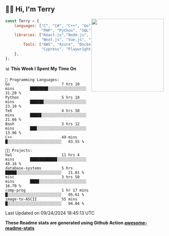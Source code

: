 <h2>👋🏻 Hi, I'm Terry</h2>

<img align='right' src="https://media.giphy.com/media/fkZukR450RQ1qnGaq9/giphy.gif" width="230">

```javascript
const Terry = {
    languages: ["C", "C#", "C++", "Go", "Java", "Javascript",
                "PHP", "Python", "SQL", "Typescript"],
    libraries: ["React.js","Node.js", ".Net", "Express.js",
                "Next.js", "Vue.js", "Astro.js", "CUDA"],
        Tools: ["AWS", "Azure", "Docker🐳", "Git", "Figma",
                "Cypress", "Playwright", "Postman", "Jira"],
    },
};
```
<!--START_SECTION:waka-->
📊 **This Week I Spent My Time On** 

```text
💬 Programming Languages: 
Go                       7 hrs 10 mins       ████████░░░░░░░░░░░░░░░░░   31.20 % 
Python                   5 hrs 18 mins       ██████░░░░░░░░░░░░░░░░░░░   23.10 % 
TeX                      4 hrs 58 mins       █████░░░░░░░░░░░░░░░░░░░░   21.66 % 
Bash                     3 hrs 12 mins       ███░░░░░░░░░░░░░░░░░░░░░░   13.96 % 
C++                      49 mins             █░░░░░░░░░░░░░░░░░░░░░░░░   03.55 % 

🐱‍💻 Projects: 
hw1                      11 hrs 4 mins       ████████████░░░░░░░░░░░░░   48.16 % 
database-systems         5 hrs               █████░░░░░░░░░░░░░░░░░░░░   21.81 % 
misc                     3 hrs 50 mins       ████░░░░░░░░░░░░░░░░░░░░░   16.70 % 
comp-prog                1 hr 17 mins        █░░░░░░░░░░░░░░░░░░░░░░░░   05.61 % 
image-to-ASCII           55 mins             █░░░░░░░░░░░░░░░░░░░░░░░░   04.04 % 
```


 Last Updated on 09/24/2024 18:45:13 UTC
<!--END_SECTION:waka-->

**These Readme stats are generated using Github Action [awesome-readme-stats](https://github.com/anmol098/waka-readme-stats)**
